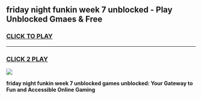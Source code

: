 
## friday night funkin week 7 unblocked - Play Unblocked Gmaes & Free
<h3>
<a href="https://news.freeplayer.one?title=friday_night_funkin_week_7_unblocked&ref=16F">CLICK TO PLAY</a></h3>
<hr>

<h3>
<a href="https://news.freeplayer.one?title=friday_night_funkin_week_7_unblocked&ref=16F">CLICK 2 PLAY</a>
  
</h3>

<a href="https://news.freeplayer.one?title=friday_night_funkin_week_7_unblocked&ref=16F/"><img src="https://clearcache.store/games.png"></a>


**friday night funkin week 7 unblocked games unblocked: Your Gateway to Fun and Accessible Online Gaming**
